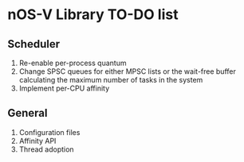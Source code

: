 # nOS-V Library TO-DO list

## Scheduler

1. Re-enable per-process quantum
1. Change SPSC queues for either MPSC lists or the wait-free buffer calculating the maximum number of tasks in the system
1. Implement per-CPU affinity

## General

1. Configuration files
1. Affinity API
1. Thread adoption